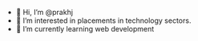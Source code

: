 - 👋 Hi, I’m @prakhj
- 👀 I’m interested in placements in technology sectors.
- 🌱 I’m currently learning web development

<!---
prakhj/prakhj is a ✨ special ✨ repository because its `README.md` (this file) appears on your GitHub profile.
You can click the Preview link to take a look at your changes.
--->
